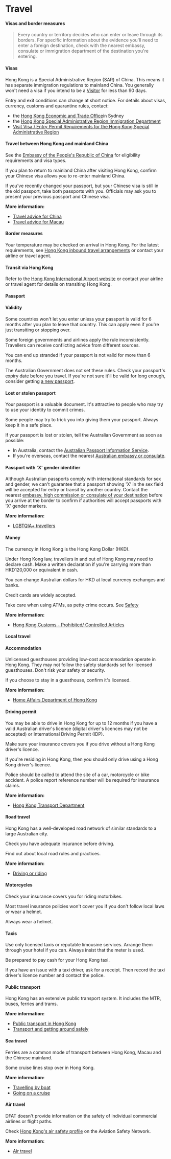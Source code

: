 # Travel

#### Visas and border measures

> Every country or territory decides who can enter or leave through its borders. For specific information about the evidence you'll need to enter a foreign destination, check with the nearest embassy, consulate or immigration department of the destination you're entering.

#### Visas

Hong Kong is a Special Administrative Region (SAR) of China. This means it has separate immigration regulations to mainland China. You generally won't need a visa if you intend to be a [Visitor](https://www.immd.gov.hk/eng/services/visas/visit-transit/visit-visa-entry-permit.html) for less than 90 days.

Entry and exit conditions can change at short notice. For details about visas, currency, customs and quarantine rules, contact:

* the [Hong Kong Economic and Trade Office](https://www.hketosydney.gov.hk/eng/hk_imm.htm)in Sydney
* the [Hong Kong Special Administrative Region Immigration Department](https://www.immd.gov.hk/eng/index.html)
* [Visit Visa / Entry Permit Requirements for the Hong Kong Special Administrative Region](https://www.immd.gov.hk/eng/services/visas/visit-transit/visit-visa-entry-permit.html)

#### Travel between Hong Kong and mainland China

See the [Embassy of the People's Republic of China](https://www.visaforchina.cn/globle/) for eligibility requirements and visa types.

If you plan to return to mainland China after visiting Hong Kong, confirm your Chinese visa allows you to re-enter mainland China.

If you've recently changed your passport, but your Chinese visa is still in the old passport, take both passports with you. Officials may ask you to present your previous passport and Chinese visa.

**More information:**

* [Travel advice for China](https://www.smartraveller.gov.au/destinations/asia/china)
* [Travel advice for Macau](https://www.smartraveller.gov.au/destinations/asia/macau)

#### Border measures

Your temperature may be checked on arrival in Hong Kong. For the latest requirements, see [Hong Kong inbound travel arrangements](https://www.coronavirus.gov.hk/eng/inbound-travel.html) or contact your airline or travel agent.

#### Transit via Hong Kong

Refer to the [Hong Kong International Airport website](https://www.hongkongairport.com/en/) or contact your airline or travel agent for details on transiting Hong Kong.

#### Passport

#### Validity

Some countries won't let you enter unless your passport is valid for 6 months after you plan to leave that country. This can apply even if you're just transiting or stopping over.

Some foreign governments and airlines apply the rule inconsistently. Travellers can receive conflicting advice from different sources.

You can end up stranded if your passport is not valid for more than 6 months.

The Australian Government does not set these rules. Check your passport's expiry date before you travel. If you're not sure it'll be valid for long enough, consider getting [a new passport](https://www.passports.gov.au/).

#### Lost or stolen passport

Your passport is a valuable document. It's attractive to people who may try to use your identity to commit crimes.

Some people may try to trick you into giving them your passport. Always keep it in a safe place.

If your passport is lost or stolen, tell the Australian Government as soon as possible:

* In Australia, contact the [Australian Passport Information Service](https://www.passports.gov.au/contact-us).
* If you're overseas, contact the nearest [Australian embassy or consulate](http://dfat.gov.au/about-us/our-locations/missions/Pages/our-embassies-and-consulates-overseas.aspx).

#### Passport with 'X' gender identifier

Although Australian passports comply with international standards for sex and gender, we can't guarantee that a passport showing 'X' in the sex field will be accepted for entry or transit by another country. Contact the nearest [embassy, high commission or consulate of your destination](https://protocol.dfat.gov.au/Public/MissionsInAustralia) before you arrive at the border to confirm if authorities will accept passports with 'X' gender markers.

**More information:**

* [LGBTQIA+ travellers](https://www.smartraveller.gov.au/before-you-go/who-you-are/LGBTI)

#### Money

The currency in Hong Kong is the Hong Kong Dollar (HKD).

Under Hong Kong law, travellers in and out of Hong Kong may need to declare cash. Make a written declaration if you're carrying more than HKD120,000 or equivalent in cash.

You can change Australian dollars for HKD at local currency exchanges and banks.

Credit cards are widely accepted.

Take care when using ATMs, as petty crime occurs. See [Safety](#safety)

**More information:**

* [Hong Kong Customs - Prohibited/ Controlled Articles](https://www.customs.gov.hk/en/service-enforcement-information/passenger-clearance/prohibited-controlled-items/index.html)

#### Local travel

#### Accommodation

Unlicensed guesthouses providing low-cost accommodation operate in Hong Kong. They may not follow the safety standards set for licensed guesthouses. Don't risk your safety or security.

If you choose to stay in a guesthouse, confirm it's licensed.

**More information:**

* [Home Affairs Department of Hong Kong](https://www.hadla.gov.hk/en/licensing_matters/hotels/search.php)

#### Driving permit

You may be able to drive in Hong Kong for up to 12 months if you have a valid Australian driver's licence (digital driver's licences may not be accepted) or International Driving Permit (IDP).

Make sure your insurance covers you if you drive without a Hong Kong driver's licence.

If you're residing in Hong Kong, then you should only drive using a Hong Kong driver's licence.

Police should be called to attend the site of a car, motorcycle or bike accident. A police report reference number will be required for insurance claims.

**More information:**

* [Hong Kong Transport Department](http://www.td.gov.hk/en/public_services/licences_and_permits/driving_licences/how_to_apply_for_a_driving_licence/driving_in_hong_kong_for_overseas_driving_licence_/index.html)

#### Road travel

Hong Kong has a well-developed road network of similar standards to a large Australian city.

Check you have adequate insurance before driving.

Find out about local road rules and practices.

**More information:**

* [Driving or riding](/node/352)

#### Motorcycles

Check your insurance covers you for riding motorbikes.

Most travel insurance policies won't cover you if you don't follow local laws or wear a helmet.

Always wear a helmet.

#### Taxis

Use only licensed taxis or reputable limousine services. Arrange them through your hotel if you can. Always insist that the meter is used.

Be prepared to pay cash for your Hong Kong taxi.

If you have an issue with a taxi driver, ask for a receipt. Then record the taxi driver's licence number and contact the police.

#### Public transport

Hong Kong has an extensive public transport system. It includes the MTR, buses, ferries and trams.

**More information:**

* [Public transport in Hong Kong](https://www.td.gov.hk/en/transport_in_hong_kong/public_transport/index.html)
* [Transport and getting around safely](/node/366)

#### Sea travel

Ferries are a common mode of transport between Hong Kong, Macau and the Chinese mainland.

Some cruise lines stop over in Hong Kong.

**More information:**

* [Travelling by boat](/node/359)
* [Going on a cruise](/node/144)

#### Air travel

DFAT doesn't provide information on the safety of individual commercial airlines or flight paths.

Check [Hong Kong's air safety profile](http://aviation-safety.net/database/country/country.php?id=VR-H) on the Aviation Safety Network.

**More information:**

* [Air travel](/node/353)